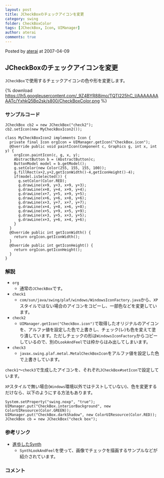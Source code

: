 ```yaml
---
layout: post
title: JCheckBoxのチェックアイコンを変更
category: swing
folder: CheckBoxColor
tags: [JCheckBox, Icon, UIManager]
author: aterai
comments: true
---
```


Posted by [aterai](http://terai.xrea.jp/aterai.html) at 2007-04-09

## JCheckBoxのチェックアイコンを変更
`JCheckBox`で使用するチェックアイコンの色や形を変更します。

{% download https://lh5.googleusercontent.com/_9Z4BYR88imo/TQTI225hC_I/AAAAAAAAATc/YxhkQ5Bq2sk/s800/CheckBoxColor.png %}

### サンプルコード
<pre class="prettyprint"><code>JCheckBox cb2 = new JCheckBox("check2");
cb2.setIcon(new MyCheckBoxIcon2());
</code></pre>
<pre class="prettyprint"><code>class MyCheckBoxIcon2 implements Icon {
  private final Icon orgIcon = UIManager.getIcon("CheckBox.icon");
  @Override public void paintIcon(Component c, Graphics g, int x, int y) {
    orgIcon.paintIcon(c, g, x, y);
    AbstractButton b = (AbstractButton)c;
    ButtonModel model = b.getModel();
    g.setColor(new Color(255, 155, 155, 100));
    g.fillRect(x+2,y+2,getIconWidth()-4,getIconHeight()-4);
    if(model.isSelected()) {
      g.setColor(Color.RED);
      g.drawLine(x+9, y+3, x+9, y+3);
      g.drawLine(x+8, y+4, x+9, y+4);
      g.drawLine(x+7, y+5, x+9, y+5);
      g.drawLine(x+6, y+6, x+8, y+6);
      g.drawLine(x+3, y+7, x+7, y+7);
      g.drawLine(x+4, y+8, x+6, y+8);
      g.drawLine(x+5, y+9, x+5, y+9);
      g.drawLine(x+3, y+5, x+3, y+5);
      g.drawLine(x+3, y+6, x+4, y+6);
    }
  }
  @Override public int getIconWidth() {
    return orgIcon.getIconWidth();
  }
  @Override public int getIconHeight() {
    return orgIcon.getIconHeight();
  }
}
</code></pre>

### 解説
- `org`
    - 通常の`JCheckBox`です。
- `check1`
    - `com/sun/java/swing/plaf/windows/WindowsIconFactory.java`から、`XP`スタイルではない場合のアイコンをコピーし、一部色などを変更しています。
- `check2`
    - `UIManager.getIcon("CheckBox.icon")`で取得したオリジナルのアイコンを、アルファ値を設定した色で上書きし、チェック(レ)も色を変えて塗り潰しています。ただしチェックの形は`WindowsIconFactory`からコピーしているので、別の`LookAndFeel`では枠からはみ出してしまいます。
- `check3`
    - `javax.swing.plaf.metal.MetalCheckBoxIcon`をアルファ値を設定した色で上書きしています。

<!-- dummy comment line for breaking list -->

`check1`～`check3`で生成したアイコンを、それぞれ`JCheckBox#setIcon`で設定しています。

`XP`スタイルで無い場合(`Windows`環境以外ではテストしていない)、色を変更するだけなら、以下のようにする方法もあります。

<pre class="prettyprint"><code>System.setProperty("swing.noxp", "true");
UIManager.put("CheckBox.interiorBackground", new ColorUIResource(Color.GREEN));
UIManager.put("CheckBox.darkShadow", new ColorUIResource(Color.RED));
JCheckBox cb = new JCheckBox("check box");
</code></pre>

### 参考リンク
- [進歩したSynth](http://www.ibm.com/developerworks/jp/java/library/j-synth/)
    - `SynthLookAndFeel`を使って、画像でチェックを描画するサンプルなどが紹介されています。

<!-- dummy comment line for breaking list -->

### コメント
